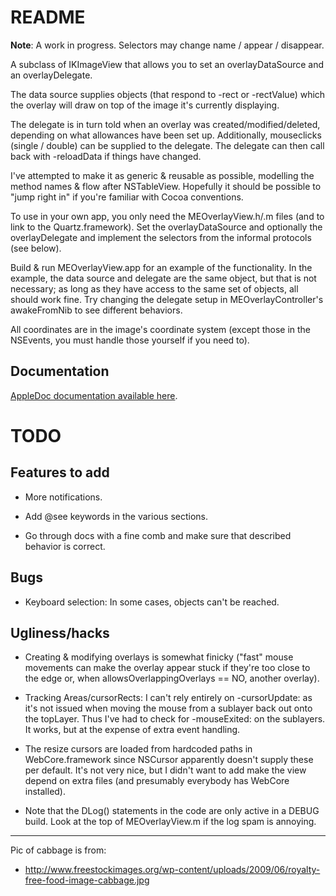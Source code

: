 # README #

**Note**: A work in progress. Selectors may change name / appear / disappear.

A subclass of IKImageView that allows you to set an overlayDataSource and an overlayDelegate. 

The data source supplies objects (that respond to -rect or -rectValue) which the overlay will draw on top of the image it's currently displaying.

The delegate is in turn told when an overlay was created/modified/deleted, depending on what allowances have been set up. Additionally, mouseclicks (single / double) can be supplied to the delegate. The delegate can then call back with -reloadData if things have changed.

I've attempted to make it as generic & reusable as possible, modelling the method names & flow after NSTableView. Hopefully it should be possible to "jump right in" if you're familiar with Cocoa conventions.

To use in your own app, you only need the MEOverlayView.h/.m files (and to link to the Quartz.framework). Set the overlayDataSource and optionally the overlayDelegate and implement the selectors from the informal protocols (see below).

Build & run MEOverlayView.app for an example of the functionality. In the example, the data source and delegate are the same object, but that is not necessary; as long as they have access to the same set of objects, all should work fine. Try changing the delegate setup in MEOverlayController's awakeFromNib to see different behaviors.

All coordinates are in the image's coordinate system (except those in the NSEvents, you must handle those yourself if you need to).

## Documentation ##

[AppleDoc documentation available here](http://mikkelee.github.com/MEOverlayView/).

# TODO #

## Features to add ##

* More notifications.

* Add @see keywords in the various sections.

* Go through docs with a fine comb and make sure that described behavior is correct.

## Bugs ##

* Keyboard selection: In some cases, objects can't be reached.

## Ugliness/hacks ##

* Creating & modifying overlays is somewhat finicky ("fast" mouse movements can make the overlay appear stuck if they're too close to the edge or, when allowsOverlappingOverlays == NO, another overlay).

* Tracking Areas/cursorRects: I can't rely entirely on -cursorUpdate: as it's not issued when moving the mouse from a sublayer back out onto the topLayer. Thus I've had to check for -mouseExited: on the sublayers. It works, but at the expense of extra event handling.

* The resize cursors are loaded from hardcoded paths in WebCore.framework since NSCursor apparently doesn't supply these per default. It's not very nice, but I didn't want to add make the view depend on extra files (and presumably everybody has WebCore installed).

* Note that the DLog() statements in the code are only active in a DEBUG build. Look at the top of MEOverlayView.m if the log spam is annoying.

-----------------------------------------------------------------------------------------------

Pic of cabbage is from:
* http://www.freestockimages.org/wp-content/uploads/2009/06/royalty-free-food-image-cabbage.jpg
